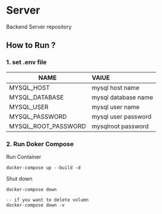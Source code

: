 # Server
Backend Server repository

## How to Run ? 

### 1. set .env file

|NAME|VAlUE|
|---|:---|
|MYSQL_HOST|mysql host name|
|MYSQL_DATABASE|mysql database name|
|MYSQL_USER|mysql user name|
|MYSQL_PASSWORD|mysql user password|
|MYSQL_ROOT_PASSWORD|mysqlroot password|

### 2. Run Doker Compose
Run Container
```
docker-compose up --build -d
```

Shut down 
```
docker-compose down 

-- if you want to delete volumn
docker-compose down -v
```